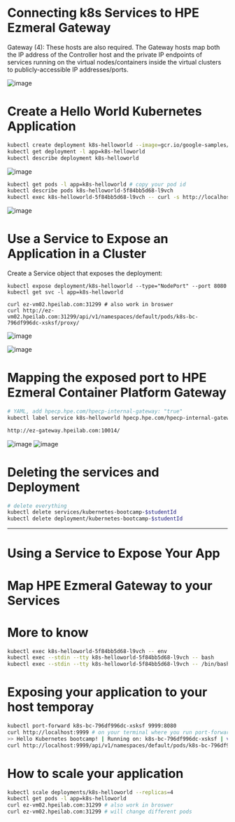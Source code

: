 # Connecting k8s Services to HPE Ezmeral Gateway

Gateway (4): These hosts are also required. The Gateway hosts map both the IP address of the Controller host and the private IP endpoints of services running on the virtual nodes/containers inside the virtual clusters to publicly-accessible IP addresses/ports. 

![image](https://user-images.githubusercontent.com/72959956/138654527-77f3bf2c-f001-4fc7-88f3-d17436368dc3.png)

# Create a Hello World Kubernetes Application
```bash
kubectl create deployment k8s-helloworld --image=gcr.io/google-samples/kubernetes-bootcamp:v1
kubectl get deployment -l app=k8s-helloworld
kubectl describe deployment k8s-helloworld
```
![image](https://user-images.githubusercontent.com/72959956/138656214-73c9418f-e291-4678-b3a2-c318a318d325.png)
```bash
kubectl get pods -l app=k8s-helloworld # copy your pod id
kubectl describe pods k8s-helloworld-5f84bb5d68-l9vch 
kubectl exec k8s-helloworld-5f84bb5d68-l9vch -- curl -s http://localhost:8080
```
![image](https://user-images.githubusercontent.com/72959956/138670950-75f96e40-3bc6-4ef6-aff6-578f45b90c04.png)



# Use a Service to Expose an Application in a Cluster

Create a Service object that exposes the deployment:
```
kubectl expose deployment/k8s-helloworld --type="NodePort" --port 8080
kubectl get svc -l app=k8s-helloworld

curl ez-vm02.hpeilab.com:31299 # also work in broswer
curl http://ez-vm02.hpeilab.com:31299/api/v1/namespaces/default/pods/k8s-bc-796df996dc-xsksf/proxy/
```
![image](https://user-images.githubusercontent.com/72959956/138665803-dea57cb9-1209-4b55-810a-5d564ea2b7e5.png)

![image](https://user-images.githubusercontent.com/72959956/138668470-ce8b6846-5fb4-4494-9a90-24aa2be73456.png)

# Mapping the exposed port to HPE Ezmeral Container Platform Gateway
```bash
# YAML, add hpecp.hpe.com/hpecp-internal-gateway: "true"
kubectl label service k8s-helloworld hpecp.hpe.com/hpecp-internal-gateway=true

http://ez-gateway.hpeilab.com:10014/
```
![image](https://user-images.githubusercontent.com/72959956/138668836-0313c1c5-e720-4575-a759-842c85d5502c.png)
![image](https://user-images.githubusercontent.com/72959956/138669273-fa2969b3-61f3-4bae-a2f6-66425daf0a7b.png)

# Deleting the services and Deployment
```bash
# delete everything
kubectl delete services/kubernetes-bootcamp-$studentId
kubectl delete deployment/kubernetes-bootcamp-$studentId
```


---
# Using a Service to Expose Your App

# Map HPE Ezmeral Gateway to your Services


# More to know
```bash
kubectl exec k8s-helloworld-5f84bb5d68-l9vch -- env
kubectl exec --stdin --tty k8s-helloworld-5f84bb5d68-l9vch -- bash
kubectl exec --stdin --tty k8s-helloworld-5f84bb5d68-l9vch -- /bin/bash
```

# Exposing your application to your host temporay
```bash
kubectl port-forward k8s-bc-796df996dc-xsksf 9999:8080
curl http://localhost:9999 # on your terminal where you run port-forward
>> Hello Kubernetes bootcamp! | Running on: k8s-bc-796df996dc-xsksf | v=1
curl http://localhost:9999/api/v1/namespaces/default/pods/k8s-bc-796df996dc-xsksf/proxy/
```

# How to scale your application
```bash
kubectl scale deployments/k8s-helloworld --replicas=4
kubectl get pods -l app=k8s-helloworld
curl ez-vm02.hpeilab.com:31299 # also work in broswer
curl ez-vm02.hpeilab.com:31299 # will change different pods
```